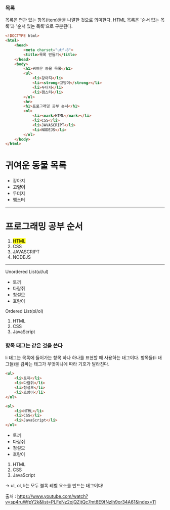 ### 목록
목록은 연관 있는 항목(item)들을 나열한 것으로 의미한다.
HTML 목록은 '순서 없는 목록'과 '순서 있는 목록'으로 구분된다.

```html
<!DOCTYPE html>
<html>
    <head>
        <meta charset="utf-8">
        <title>목록 만들기</title>
    </head>
    <body>
        <h1>귀여운 동물 목록</h1>
        <ul>
            <li>강아지</li>
            <li><strong>고양이</strong></li>
            <li>두더지</li>
            <li>햄스터</li>
        </ul>
        <hr>
        <h1>프로그래밍 공부 순서</h1>
        <ol>
            <li><mark>HTML</mark></li>
            <li>CSS</li>
            <li>JAVASCRIPT</li>
            <li>NODEJS</li>
        </ol>
    </body>
</html>
```

<!DOCTYPE html>
<html>
    <head>
        <meta charset="utf-8">
        <title>목록 만들기</title>
    </head>
    <body>
        <h1>귀여운 동물 목록</h1>
        <ul>
            <li>강아지</li>
            <li><strong>고양이</strong></li>
            <li>두더지</li>
            <li>햄스터</li>
        </ul>
        <hr>
        <h1>프로그래밍 공부 순서</h1>
        <ol>
            <li><mark>HTML</mark></li>
            <li>CSS</li>
            <li>JAVASCRIPT</li>
            <li>NODEJS</li>
        </ol>
    </body>
</html>

<hr>

Unordered List(ul/ul)
* 토끼
* 다람쥐
* 청설모
* 호랑이  

Ordered List(ol/ol)
1. HTML
2. CSS
3. JavaScript  

### 항목 태그는 같은 것을 쓴다
li 태그는 목록에 들어가는 항목 하나 하나를 표현할 때 사용하는 태그이다.
항목들(li 태그들)을 감싸는 태그가 무엇이냐에 따라 기호가 달라진다.

```html
<ul>
	<li>토끼</li>
	<li>다람쥐</li>
	<li>청설모</li>
	<li>호랑이</li>
</ul>

<ol>
	<li>HTML</li>
	<li>CSS</li>
	<li>JavaScript</li>
</ol>
```
<ul>
	<li>토끼</li>
	<li>다람쥐</li>
	<li>청설모</li>
	<li>호랑이</li>
</ul>

<ol>
	<li>HTML</li>
	<li>CSS</li>
	<li>JavaScript</li>
</ol>

-> ul, ol, li는 모두 블록 레벨 요소를 만드는 태그이다!

출처 : https://www.youtube.com/watch?v=sp4ruWfpY2k&list=PLFeNz2ojQZjtQc7mt8E9fNzIh9or34A61&index=11
